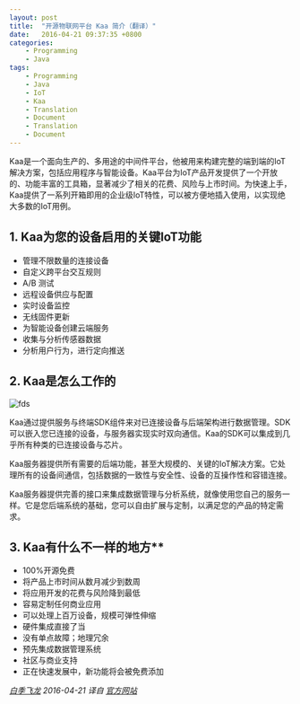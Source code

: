 ```yaml
---
layout: post
title:  "开源物联网平台 Kaa 简介（翻译）"
date:   2016-04-21 09:37:35 +0800
categories:
    - Programming
    - Java
tags:
    - Programming
    - Java
    - IoT
    - Kaa
    - Translation
    - Document
    - Translation
    - Document
---
```


Kaa是一个面向生产的、多用途的中间件平台，他被用来构建完整的端到端的IoT解决方案，包括应用程序与智能设备。Kaa平台为IoT产品开发提供了一个开放的、功能丰富的工具箱，显著减少了相关的花费、风险与上市时间。为快速上手，Kaa提供了一系列开箱即用的企业级IoT特性，可以被方便地插入使用，以实现绝大多数的IoT用例。

<!-- more -->

## 1. Kaa为您的设备启用的关键IoT功能

- 管理不限数量的连接设备
- 自定义跨平台交互规则
- A/B 测试
- 远程设备供应与配置
- 实时设备监控
- 无线固件更新
- 为智能设备创建云端服务
- 收集与分析传感器数据
- 分析用户行为，进行定向推送

## 2. Kaa是怎么工作的

![fds](/images/kaa-how-does-it-work.jpg)

Kaa通过提供服务与终端SDK组件来对已连接设备与后端架构进行数据管理。SDK可以嵌入您已连接的设备，与服务器实现实时双向通信。Kaa的SDK可以集成到几乎所有种类的已连接设备与芯片。

Kaa服务器提供所有需要的后端功能，甚至大规模的、关键的IoT解决方案。它处理所有的设备间通信，包括数据的一致性与安全性、设备的互操作性和容错连接。

Kaa服务器提供完善的接口来集成数据管理与分析系统，就像使用您自己的服务一样。它是您后端系统的基础，您可以自由扩展与定制，以满足您的产品的特定需求。

## 3. Kaa有什么不一样的地方**

- 100%开源免费
- 将产品上市时间从数月减少到数周
- 将应用开发的花费与风险降到最低
- 容易定制任何商业应用
- 可以处理上百万设备，规模可弹性伸缩
- 硬件集成直接了当
- 没有单点故障；地理冗余
- 预先集成数据管理系统
- 社区与商业支持
- 正在快速发展中，新功能将会被免费添加

*[白季飞龙](mailto:baijifeilong@gmail.com) 2016-04-21 译自 [官方网站](http://www.kaaproject.org/overview/)*
